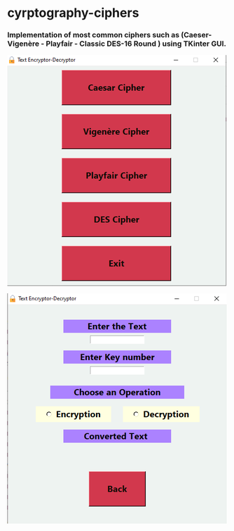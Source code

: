 # cyrptography-ciphers

### Implementation of most common ciphers such as (Caeser- Vigenère - Playfair - Classic DES-16 Round ) using TKinter GUI.

![images](https://github.com/AmrKhaledAK47/cyrptography-ciphers/blob/main/screenshots/home_page.PNG)

![images](https://github.com/AmrKhaledAK47/cyrptography-ciphers/blob/main/screenshots/cipher_page.PNG)
